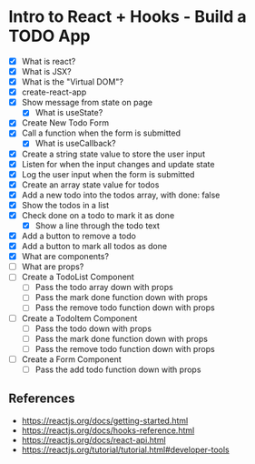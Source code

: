 # Intro to React + Hooks - Build a TODO App

- [x] What is react?
- [x] What is JSX?
- [x] What is the "Virtual DOM"?
- [x] create-react-app
- [x] Show message from state on page
  - [x] What is useState?
- [x] Create New Todo Form
- [x] Call a function when the form is submitted
  - [x] What is useCallback?
- [x] Create a string state value to store the user input
- [x] Listen for when the input changes and update state
- [x] Log the user input when the form is submitted
- [x] Create an array state value for todos
- [x] Add a new todo into the todos array, with done: false
- [x] Show the todos in a list
- [x] Check done on a todo to mark it as done
  - [x] Show a line through the todo text
- [x] Add a button to remove a todo
- [x] Add a button to mark all todos as done
- [x] What are components?
- [ ] What are props?
- [ ] Create a TodoList Component
  - [ ] Pass the todo array down with props
  - [ ] Pass the mark done function down with props
  - [ ] Pass the remove todo function down with props
- [ ] Create a TodoItem Component
  - [ ] Pass the todo down with props
  - [ ] Pass the mark done function down with props
  - [ ] Pass the remove todo function down with props
- [ ] Create a Form Component
  - [ ] Pass the add todo function down with props

## References

- https://reactjs.org/docs/getting-started.html
- https://reactjs.org/docs/hooks-reference.html
- https://reactjs.org/docs/react-api.html
- https://reactjs.org/tutorial/tutorial.html#developer-tools
